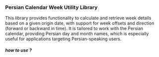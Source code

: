 
### Persian Calendar Week Utility Library


This library provides functionality to calculate and retrieve week details based on a given origin date, with support for week offsets and direction (forward or backward in time). It is tailored to work with the Persian calendar, providing Persian day and month names, which is especially useful for applications targeting Persian-speaking users.


##### how to use ?

```js
